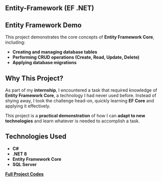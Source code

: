 ## Entity-Framework (EF .NET)
## Entity Framework Demo

This project demonstrates the core concepts of **Entity Framework Core**, including:

- **Creating and managing database tables**
- **Performing CRUD operations (Create, Read, Update, Delete)**
- **Applying database migrations**

## Why This Project?

As part of my **internship**, I encountered a task that required knowledge of **Entity Framework Core**, a technology I had never used before. Instead of shying away, I took the challenge head-on, quickly learning **EF Core** and applying it effectively. 

This project is a **practical demonstration** of how I can **adapt to new technologies** and learn whatever is needed to accomplish a task.

## Technologies Used

- **C#**
- **.NET 8**
- **Entity Framework Core**
- **SQL Server**

[**Full Project Codes**](https://drive.google.com/drive/folders/117pcpbgUFKg30SHImyY1opCqOSUAZTr_?usp=drive_link)
